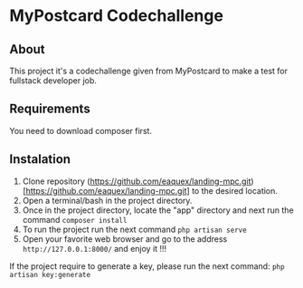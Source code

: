 # MyPostcard Codechallenge

## About

This project it's a codechallenge given from MyPostcard to make a test for fullstack developer job. 

## Requirements

You need to download composer first.

## Instalation

1. Clone repository (https://github.com/eaquex/landing-mpc.git)[https://github.com/eaquex/landing-mpc.git] to the desired location.
2. Open a terminal/bash in the project directory.
2. Once in the project directory, locate the "app" directory and next run the command `composer install`
3. To run the project run the next command `php artisan serve`
4. Open your favorite web browser and go to the address `http://127.0.0.1:8000/` and enjoy it !!!

If the project require to generate a key, please run the next command: `php artisan key:generate`